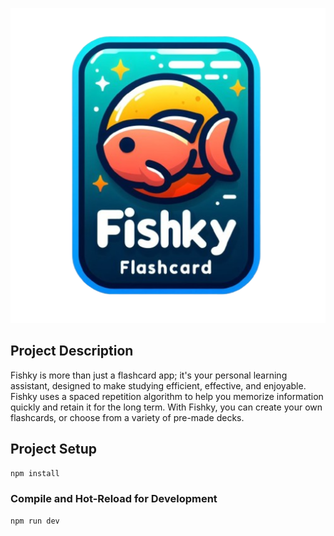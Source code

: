 ![logo](public%2Ficons%2F512.png)

## Project Description

Fishky is more than just a flashcard app; it's your personal learning assistant, designed to
make studying efficient, effective, and enjoyable. Fishky uses a spaced repetition algorithm to help you
memorize information quickly and retain it for the long term. With Fishky, you can create your own
flashcards, or choose from a variety of pre-made decks.


## Project Setup

```sh
npm install
```

### Compile and Hot-Reload for Development

```sh
npm run dev
```



